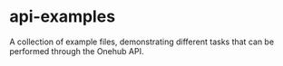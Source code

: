 # api-examples
A collection of example files, demonstrating different tasks that can be performed through the Onehub API.
